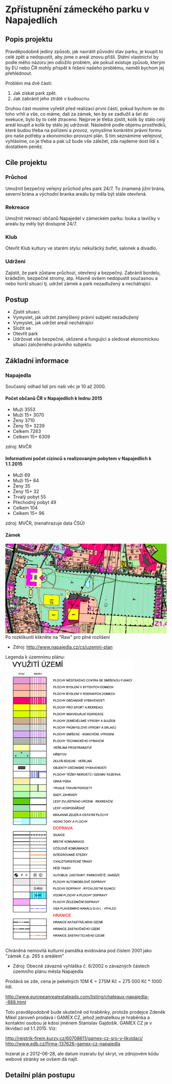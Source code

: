 Zpřístupnění zámeckého parku v Napajedlích
==========================================

Popis projektu
--------------

Pravděpodobně jediný způsob, jak navrátit původní stav parku, je koupit to celé
zpět a nedopustit, aby jsme o areál znovu přišli. Státní vlastnictví by podle
mého názoru jen odložilo problém, ale pokud existuje způsob, kterým by EU nebo
ČR mohly přispět k řešení našeho problému, neměli bychom jej přehlédnout.

Problém má dvě části:

1. Jak získat park zpět.
2. Jak zabránit jeho ztrátě v budoucnu.

Druhou část musíme vyřešit před realizací první části, pokud bychom se do toho
vrhli a vše, co máme, dali za zámek, ten by se zadlužil a šel do exekuce, bylo
by to celé ztraceno. Nejprve je třeba zjistit, kolik by stálo celý areál koupit
a kolik by stálo jej udržovat. Následně podle objemu prostředků, které budou
třeba na pořízení a provoz, vymyslíme konkrétní právní formu pro naše potřeby
a ekonomicko-provozní plán. S tím seznámíme veřejnost, vyhlásíme, co je třeba
a pak už bude vše záležet, zda najdeme dost lidí s dostatkem peněz.


Cíle projektu
-------------

### Průchod
Umožnit bezpečný veřejný průchod přes park 24/7. To znamená jižní brána,
severní brána a východní branka areálu by měla být stále otevřená.

### Rekreace
Umožnit rekreaci občanů Napajedel v zámeckém parku: louka a lavičky v areálu
by měly být dostupné 24/7.

### Klub
Otevřít Klub kultury ve starém stylu: nekuřácký bufet, salonek a divadlo.

### Udržení
Zajistit, že park zůstane průchozí, otevřený a bezpečný. Zabránit bordelu,
krádežím, bezpečné stromy, atp. Hlavně ovšem nedopustit současnou a nebo
horší situaci tj. udržet zámek a park nezadlužený a nechátrající.

Postup
------

* Zjistit situaci.
* Vymyslet, jak udržet zamýšlený právní subjekt nezadlužený
* Vymyslet, jak udržet areál nechátrající
* Složit se
* Otevřít park
* Udržovat vše bezpečné, uklizené a fungující a sledovat ekonomickou situaci
založeného právního subjektu


Základní informace
------------------

### Napajedla

Současný odhad lidí pro naši věc je 10 až 2000.

<!-- TODO:
* Zestručnit tuto kapitolu, data do samostatného souboru a sem jen odkaz -->


#### Počet občanů ČR v Napajedlích k lednu 2015

* Muži            3553
* Muži 15+        3070
* Ženy            3710
* Ženy 15+        3239
* Celkem          7263
* Celkem 15+      6309

zdroj: MVČR


#### Informativní počet cizinců s realizovaným pobytem v Napajedlích k 1.1.2015

* Muži              69
* Muži 15+          64
* Ženy              35
* Ženy 15+          32
* Trvalý pobyt      55
* Přechodný pobyt   49
* Celkem           104
* Celkem 15+        96

zdroj: MVČR, (nenahrazuje data ČSÚ)


#### Zámek

![uzemni_plan](UP_Napajedla_zamek.png)
Po rozklikuntí klikněte na "Raw" pro plné rozlišení
* Zdroj: http://www.napajedla.cz/cs/uzemni-plan

Legenda k územnímu plánu:
![uzemni_plan](UP_legenda.png)

Chráněná nemovitá kulturní památka evidována pod číslem 2001 jako "zámek č.p. 265 s areálem"
* Zdroj: Obecně závazná vyhláška č. 6/2002 o závazných částech územního plánu města Napajedla

Prodává se zde, cena je pekelných 10M € = 275M Kč = 275 000 Kč * 1000 lidí.

http://www.europeanrealestateads.com/listing/chateaux-napajedla--888.html

Toto pravděpodobně bude skutečně od hraběnky, protože prodejce Zdeněk Mikel zároveň
prodává i GAMEX CZ, jehož jednatelkou je hraběnka a kontaktní osobou je kdosi jménem
Stanislav Gajdošík. GAMEX CZ je v likvidaci od 1.1.2015. Viz:

http://rejstrik-firem.kurzy.cz/60708611/gamex-cz-sro-v-likvidaci/
http://www.edb.cz/firma-137626-gamex-cz-napajedla

Inzerat je z 2012-06-28, ale datum inzeratu byl skryt, ve zdrojovém kódu webové stránky
se ovšem dá najít.


Detailní plán postupu
---------------------


